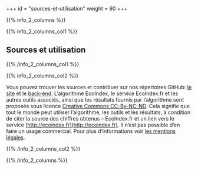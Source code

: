 +++
id = "sources-et-utilisation"
weight = 90
+++

{{% info_2_columns %}}

{{% info_2_columns_col1 %}}

## Sources et utilisation

{{% /info_2_columns_col1 %}}

{{% info_2_columns_col2 %}}

Vous pouvez trouver les sources et contribuer sur nos répertoires GitHub: [le site](https://github.com/cnumr/EcoIndex) et le [back-end](https://github.com/cnumr/ecoindex_api). L’algorithme EcoIndex, le service EcoIndex.fr et les autres
outils associés, ainsi que les résultats fournis par l’algorithme sont proposés sous licence
[Creative Commons CC-By-NC-ND](https://creativecommons.org/licenses/by-nc-nd/2.0/fr/). Cela signifie que tout le monde
peut utiliser l’algorithme, les outils et les résultats, à condition de citer la source des chiffres obtenus –
EcoIndex.fr et un lien vers le service [http://ecoindex.fr](http://ecoindex.fr). Il n’est pas possible d’en faire un
usage commercial. Pour plus d’informations voir [les mentions légales](/mentions-legales/).

{{% /info_2_columns_col2 %}}

{{% /info_2_columns %}}
